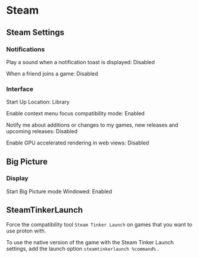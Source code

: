 # Steam

## Steam Settings

### Notifications

Play a sound when a notification toast is displayed: Disabled

When a friend joins a game: Disabled

### Interface

Start Up Location: Library

Enable context menu focus compatibility mode: Enabled

Notify me about additions or changes to my games, new releases and upcoming
releases: Disabled

Enable GPU accelerated rendering in web views: Disabled

## Big Picture

### Display

Start Big Picture mode Windowed: Enabled

## SteamTinkerLaunch

Force the compatibility tool `Steam Tinker Launch` on games that you want to use
proton with.

To use the native version of the game with the Steam Tinker Launch settings, add
the launch option `steamtinkerlaunch %command%` .
